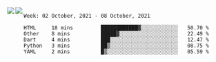 <a href="https://github.com/anuraghazra/github-readme-stats">
  <img align="left" src="https://github-readme-stats.vercel.app/api?username=Tanesan&count_private=true&show_icons=true" />
</a>
<a href="https://github.com/anuraghazra/github-readme-stats">
  <img align="left" src="https://github-readme-stats.vercel.app/api/top-langs/?username=Tanesan" />
</a>

<!--START_SECTION:waka-->
```text
Week: 02 October, 2021 - 08 October, 2021

HTML     18 mins         ████████████▓░░░░░░░░░░░░   50.70 % 
Other    8 mins          █████▓░░░░░░░░░░░░░░░░░░░   22.49 % 
Dart     4 mins          ███░░░░░░░░░░░░░░░░░░░░░░   12.47 % 
Python   3 mins          ██▒░░░░░░░░░░░░░░░░░░░░░░   08.75 % 
YAML     2 mins          █▒░░░░░░░░░░░░░░░░░░░░░░░   05.59 % 
```
<!--END_SECTION:waka-->
